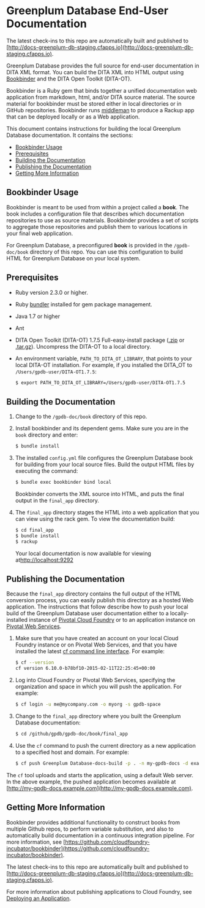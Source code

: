 # Greenplum Database End-User Documentation

The latest check-ins to this repo are automatically built and published to [http://docs-greenplum-db-staging.cfapps.io](http://docs-greenplum-db-staging.cfapps.io).

Greenplum Database provides the full source for end-user documentation in DITA XML format. You can build the DITA XML into HTML output using [Bookbinder](https://github.com/cloudfoundry-incubator/bookbinder) and the DITA Open Toolkit (DITA-OT).  

Bookbinder is a Ruby gem that binds together a unified documentation web application from markdown, html, and/or DITA source material. The source material for bookbinder must be stored either in local directories or in GitHub repositories. Bookbinder runs [middleman](http://middlemanapp.com/) to produce a Rackup app that can be deployed locally or as a Web application.

This document contains instructions for building the local Greenplum Database documentation. It contains the sections:

* [Bookbinder Usage](#usage)
* [Prerequisites](#prereq)
* [Building the Documentation](#building)
* [Publishing the Documentation](#publishing)
* [Getting More Information](#moreinfo)

<a name="usage"></a>
## Bookbinder Usage

Bookbinder is meant to be used from within a project called a **book**. The book includes a configuration file that describes which documentation repositories to use as source materials. Bookbinder provides a set of scripts to aggregate those repositories and publish them to various locations in your final web application.

For Greenplum Database, a preconfigured **book** is provided in the `/gpdb-doc/book` directory of this repo.  You can use this configuration to build HTML for Greenplum Database on your local system.

<a name="prereq"></a>
## Prerequisites

* Ruby version 2.3.0 or higher.
* Ruby [bundler](http://bundler.io/) installed for gem package management.
* Java 1.7 or higher
* Ant
* DITA Open Toolkit (DITA-OT) 1.7.5 Full-easy-install package ([.zip](https://sourceforge.net/projects/dita-ot/files/DITA-OT%20Stable%20Release/DITA%20Open%20Toolkit%201.7/DITA-OT1.7.5_full_easy_install_bin.zip/download) or [.tar.gz](https://sourceforge.net/projects/dita-ot/files/DITA-OT%20Stable%20Release/DITA%20Open%20Toolkit%201.7/DITA-OT1.7.5_full_easy_install_bin.tar.gz/download)). Uncompress the DITA-OT to a local directory.
* An environment variable, `PATH_TO_DITA_OT_LIBRARY`, that points to your local DITA-OT installation. For example, if you installed the DITA_OT to `/Users/gpdb-user/DITA-OT1.7.5`:

    ``` bash
    $ export PATH_TO_DITA_OT_LIBRARY=/Users/gpdb-user/DITA-OT1.7.5
    ```

<a name="building"></a>
## Building the Documentation

1. Change to the `/gpdb-doc/book` directory of this repo.

2. Install bookbinder and its dependent gems. Make sure you are in the `book` directory and enter:

    ``` bash
    $ bundle install
    ```

3. The installed `config.yml` file configures the Greenplum Database book for building from your local source files.  Build the output HTML files by executing the command:

    ``` bash
    $ bundle exec bookbinder bind local
    ```

   Bookbinder converts the XML source into HTML, and puts the final output in the `final_app` directory.
  
5. The `final_app` directory stages the HTML into a web application that you can view using the rack gem. To view the documentation build:

    ``` bash
    $ cd final_app
    $ bundle install
    $ rackup
    ```

   Your local documentation is now available for viewing at[http://localhost:9292](http://localhost:9292)

<a name="publishing"></a>
## Publishing the Documentation
Because the `final_app` directory contains the full output of the HTML conversion process, you can easily publish this directory as a hosted Web application. The instructions that follow describe how to push your local build of the Greenplum Database user documentation either to a locally-installed instance of [Pivotal Cloud Foundry](http://cloudfoundry.org/index.html) or to an application instance on [Pivotal Web Services](https://run.pivotal.io/).  

1. Make sure that you have created an account on your local Cloud Foundry instance or on Pivotal Web Services, and that you have installed the latest [cf command line interface](http://docs.cloudfoundry.org/devguide/installcf/). For example:

    ``` bash
    $ cf --version
    cf version 6.10.0-b78bf10-2015-02-11T22:25:45+00:00
    ```

2. Log into Cloud Foundry or Pivotal Web Services, specifying the organization and space in which you will push the application. For example:

    ``` bash
    $ cf login -u me@mycompany.com -o myorg -s gpdb-space
    ```

3. Change to the `final_app` directory where you built the Greenplum Database documentation:

    ``` bash
    $ cd /github/gpdb/gpdb-doc/book/final_app
    ```
        
4. Use the `cf` command to push the current directory as a new application to a specified host and domain. For example:

    ``` bash
    $ cf push Greenplum Database-docs-build -p . -n my-gpdb-docs -d example.com
    ```

  The `cf` tool uploads and starts the application, using a default Web server. In the above example, the pushed application becomes available at [http://my-gpdb-docs.example.com](http://my-gpdb-docs.example.com).

<a name="moreinfo"></a>  
## Getting More Information

Bookbinder provides additional functionality to construct books from multiple Github repos, to perform variable substitution, and also to automatically build documentation in a continuous integration pipeline.  For more information, see [https://github.com/cloudfoundry-incubator/bookbinder](https://github.com/cloudfoundry-incubator/bookbinder).

The latest check-ins to this repo are automatically built and published to [http://docs-greenplum-db-staging.cfapps.io](http://docs-greenplum-db-staging.cfapps.io).

For more information about publishing applications to Cloud Foundry, see [Deploying an Application](http://docs.pivotal.io/pivotalcf/devguide/deploy-apps/deploy-app.html).
